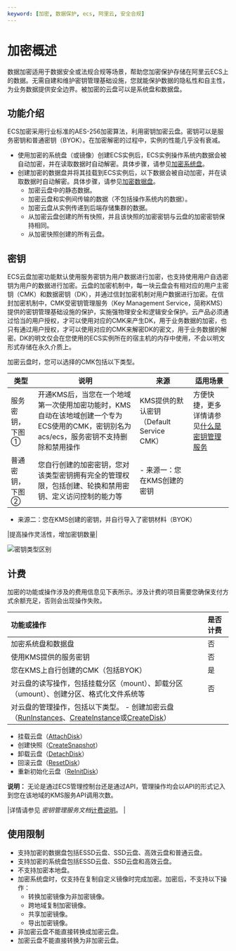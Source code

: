 ```yaml
---
keyword: [加密, 数据保护, ecs, 阿里云, 安全合规]
---
```


# 加密概述

数据加密适用于数据安全或法规合规等场景，帮助您加密保护存储在阿里云ECS上的数据。无需自建和维护密钥管理基础设施，您就能保护数据的隐私性和自主性，为业务数据提供安全边界。被加密的云盘可以是系统盘和数据盘。

## 功能介绍

ECS加密采用行业标准的AES-256加密算法，利用密钥加密云盘。密钥可以是服务密钥和普通密钥（BYOK）。在加密解密的过程中，实例的性能几乎没有衰减。

-   使用加密的系统盘（或镜像）创建ECS实例后，ECS实例操作系统内数据会被自动加密，并在读取数据时自动解密。具体步骤，请参见[加密系统盘](/cn.zh-CN/块存储/加密云盘/加密系统盘.md)。
-   创建加密的数据盘并将其挂载到ECS实例后，以下数据会被自动加密，并在读取数据时自动解密。具体步骤，请参见[加密数据盘](/cn.zh-CN/块存储/加密云盘/加密数据盘.md)。
    -   加密云盘中的静态数据。
    -   加密云盘和实例间传输的数据（不包括操作系统内的数据）。
    -   加密云盘从实例传递到后端存储集群的数据。
    -   从加密云盘创建的所有快照，并且该快照的加密密钥与云盘的加密密钥保持相同。
    -   从加密快照创建的所有云盘。

## 密钥

ECS云盘加密功能默认使用服务密钥为用户数据进行加密，也支持使用用户自选密钥为用户的数据进行加密。云盘的加密机制中，每一块云盘会有相对应的用户主密钥（CMK）和数据密钥（DK），并通过信封加密机制对用户数据进行加密。在信封加密机制中，CMK受密钥管理服务（Key Management Service，简称KMS）提供的密钥管理基础设施的保护，实施强物理安全和逻辑安全保护。云产品必须通过恰当的用户授权，才可以使用对应的CMK来产生DK，用于业务数据的加密，也只有通过用户授权，才可以使用对应的CMK来解密DK的密文，用于业务数据的解密。DK的明文仅会在您使用的ECS实例所在的宿主机的内存中使用，不会以明文形式存储在永久介质上。

加密云盘时，您可以选择的CMK包括以下类型。

|类型|说明|来源|适用场景|
|--|--|--|----|
|服务密钥，下图①|开通KMS后，当您在一个地域第一次使用加密功能时，KMS自动在该地域创建一个专为ECS使用的CMK，密钥别名为acs/ecs，服务密钥不支持删除和禁用操作|KMS提供的默认密钥（Default Service CMK）|方便快捷，更多详情请参见[什么是密钥管理服务](/cn.zh-CN/产品简介/什么是密钥管理服务.md)|
|普通密钥，下图②|您自行创建的加密密钥，您对该类型密钥拥有完全的管理权限，包括创建、轮换和禁用密钥、定义访问控制的能力等|-   来源一：您在KMS创建的密钥
-   来源二：您在KMS创建的密钥，并自行导入了密钥材料（BYOK）

|提高操作灵活性，增加密钥数量|

![密钥类型区别](https://static-aliyun-doc.oss-cn-hangzhou.aliyuncs.com/assets/img/zh-CN/0463359951/p76566.png)

## 计费

加密的功能或操作涉及的费用信息见下表所示。涉及计费的项目需要您确保支付方式余额充足，否则会出现操作失败。

|功能或操作|是否计费|
|:----|:---|
|加密系统盘和数据盘|否|
|使用KMS提供的服务密钥|否|
|您在KMS上自行创建的CMK（包括BYOK）|是|
|对云盘的读写操作，包括挂载分区（mount）、卸载分区（umount）、创建分区、格式化文件系统等|否|
|对云盘的管理操作，包括以下类型。 -   创建加密云盘（[RunInstances](/cn.zh-CN/API参考/实例/RunInstances.md)、[CreateInstance](/cn.zh-CN/API参考/实例/CreateInstance.md)或[CreateDisk](/cn.zh-CN/API参考/块存储/CreateDisk.md)）
-   挂载云盘（[AttachDisk](/cn.zh-CN/API参考/块存储/AttachDisk.md)）
-   创建快照（[CreateSnapshot](/cn.zh-CN/API参考/快照/CreateSnapshot.md)）
-   卸载云盘（[DetachDisk](/cn.zh-CN/API参考/块存储/DetachDisk.md)）
-   回滚云盘（[ResetDisk](/cn.zh-CN/API参考/块存储/ResetDisk.md)）
-   重新初始化云盘（[ReInitDisk](/cn.zh-CN/API参考/块存储/ReInitDisk.md)）

**说明：** 无论是通过ECS管理控制台还是通过API，管理操作均会以API的形式记入到您在该地域的KMS服务API调用次数。

|详情请参见 *密钥管理服务文档*[计费说明](/cn.zh-CN/产品定价/计费说明.md)。 |

## 使用限制

-   支持加密的数据盘包括ESSD云盘、SSD云盘、高效云盘和普通云盘。
-   支持加密的系统盘包括ESSD云盘、SSD云盘和高效云盘。
-   不支持加密本地盘。
-   加密系统盘时，仅支持在复制自定义镜像时完成加密。加密后，不支持以下操作：
    -   转换加密镜像为非加密镜像。
    -   跨地域复制加密镜像。
    -   共享加密镜像。
    -   导出加密镜像。
-   非加密云盘不能直接转换成加密云盘。
-   加密云盘不能直接转换为非加密云盘。

